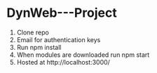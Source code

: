# DynWeb---Project

1. Clone repo
2. Email for authentication keys
3. Run npm install
4. When modules are downloaded run npm start
5. Hosted at http://localhost:3000/
